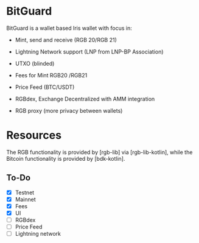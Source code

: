 # BitGuard

BitGuard is a wallet based Iris wallet with focus in:

- Mint, send and receive (RGB 20/RGB 21)

- Lightning Network support (LNP from LNP-BP Association)

- UTXO (blinded)

- Fees for Mint RGB20 /RGB21

- Price Feed (BTC/USDT)

- RGBdex, Exchange Decentralized with AMM integration

- RGB proxy (more privacy between wallets)

# Resources

The RGB functionality is provided by [rgb-lib] via [rgb-lib-kotlin], while the
Bitcoin functionality is provided by [bdk-kotlin].

## To-Do

- [x] Testnet
- [x] Mainnet
- [x] Fees
- [x] UI 
- [ ] RGBdex
- [ ] Price Feed
- [ ] Lightning network 
